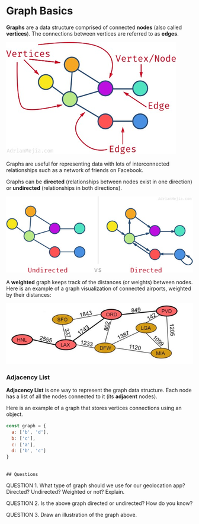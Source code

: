 
# Graph Basics

**Graphs** are a data structure comprised of connected **nodes** (also called **vertices**). The connections between vertices are referred to as **edges**. 

![graph](assets/graph-parts.jpeg)

Graphs are useful for representing data with lots of interconnected relationships such as a network of friends on Facebook.

Graphs can be **directed** (relationships between nodes exist in one direction) or **undirected** (relationships in both directions). 

![graph](assets/directed.jpeg)

A **weighted** graph keeps track of the distances (or weights) between nodes. Here is an example of a graph visualization of connected airports, weighted by their distances:

![weighted graph](assets/weighted.jpeg)

### Adjacency List
**Adjacency List** is one way to represent the graph data structure. Each node has a list of all the nodes connected to it (its **adjacent** nodes).

Here is an example of a graph that stores vertices connections using an object.

```javascript
const graph = {
  a: ['b', 'd'],
  b: ['c'],
  c: ['a'],
  d: ['b', 'c']
}
```

```

## Questions
```
QUESTION 1. What type of graph should we use for our geolocation app? Directed? Undirected? Weighted or not? Explain.

QUESTION 2. Is the above graph directed or undirected? How do you know?

QUESTION 3. Draw an illustration of the graph above.
```